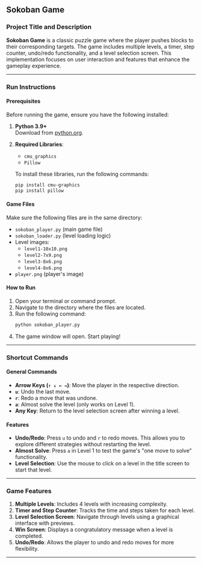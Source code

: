 ## **Sokoban Game**

### **Project Title and Description**
**Sokoban Game** is a classic puzzle game where the player pushes blocks to their corresponding targets. The game includes multiple levels, a timer, step counter, undo/redo functionality, and a level selection screen. This implementation focuses on user interaction and features that enhance the gameplay experience.

---

### **Run Instructions**

#### **Prerequisites**
Before running the game, ensure you have the following installed:
1. **Python 3.9+**  
   Download from [python.org](https://www.python.org/downloads/).
2. **Required Libraries**:
   - `cmu_graphics`
   - `Pillow`

   To install these libraries, run the following commands:
   ```bash
   pip install cmu-graphics
   pip install pillow
   ```

#### **Game Files**
Make sure the following files are in the same directory:
- `sokoban_player.py` (main game file)
- `sokoban_loader.py` (level loading logic)
- Level images:
  - `level1-10x10.png`
  - `level2-7x9.png`
  - `level3-8x6.png`
  - `level4-8x6.png`
- `player.png` (player's image)

#### **How to Run**
1. Open your terminal or command prompt.
2. Navigate to the directory where the files are located.
3. Run the following command:
   ```bash
   python sokoban_player.py
   ```
4. The game window will open. Start playing!

---

### **Shortcut Commands**

#### **General Commands**
- **Arrow Keys (`↑ ↓ ← →`)**: Move the player in the respective direction.
- **`u`**: Undo the last move.
- **`r`**: Redo a move that was undone.
- **`a`**: Almost solve the level (only works on Level 1).
- **Any Key**: Return to the level selection screen after winning a level.

#### **Features**
- **Undo/Redo**: Press `u` to undo and `r` to redo moves. This allows you to explore different strategies without restarting the level.
- **Almost Solve**: Press `a` in Level 1 to test the game's "one move to solve" functionality.
- **Level Selection**: Use the mouse to click on a level in the title screen to start that level.

---

### **Game Features**
1. **Multiple Levels**: Includes 4 levels with increasing complexity.
2. **Timer and Step Counter**: Tracks the time and steps taken for each level.
3. **Level Selection Screen**: Navigate through levels using a graphical interface with previews.
4. **Win Screen**: Displays a congratulatory message when a level is completed.
5. **Undo/Redo**: Allows the player to undo and redo moves for more flexibility.

---
